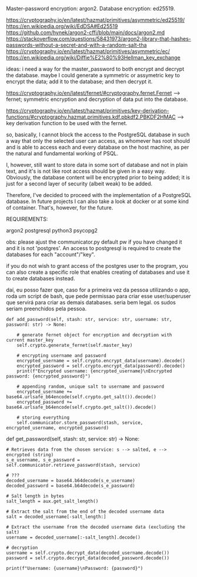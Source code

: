 Master-password encryption: argon2.
Database encryption: ed25519.

https://cryptography.io/en/latest/hazmat/primitives/asymmetric/ed25519/
https://en.wikipedia.org/wiki/EdDSA#Ed25519
https://github.com/hynek/argon2-cffi/blob/main/docs/argon2.md
https://stackoverflow.com/questions/58431973/argon2-library-that-hashes-passwords-without-a-secret-and-with-a-random-salt-tha
https://cryptography.io/en/latest/hazmat/primitives/asymmetric/ec/
https://en.wikipedia.org/wiki/Diffie%E2%80%93Hellman_key_exchange

ideas:
i need a way for the master_password to both encrypt and decrypt the database. maybe I could generate a symmetric or assymetric key to encrypt the data; add it to the database; and then decrypt it.

https://cryptography.io/en/latest/fernet/#cryptography.fernet.Fernet --> fernet; symmetric encryption and decryption of data put into the database.

https://cryptography.io/en/latest/hazmat/primitives/key-derivation-functions/#cryptography.hazmat.primitives.kdf.pbkdf2.PBKDF2HMAC --> key derivation function to be used with the fernet.

so, basically, I cannot block the access to the PostgreSQL database in such a way that only the selected user can access, as whomever has root should and is able to access each and every database on the host machine, as per the natural and fundamental working of PSQL.

I, however, still want to store data in some sort of database and not in plain text, and it's is not like root access should be given in a easy way. Obviously, the database content will be encrypted prior to being added; it is just for a second layer of security (albeit weak) to be added.

Therefore, I've decided to proceed with the implementation of a PostgreSQL database. In future projects I can also take a look at docker or at some kind of container. That's, however, for the future.

REQUIREMENTS:

argon2
postgresql
python3
psycopg2

obs: please ajust the communicator.py default pw if you have changed it and it is not 'postgres'. An access to postgresql is required to create the databases for each "account"/"key".

if you do not wish to grant access of the postgres user to the program, you can also create a specific role that enables creating of databases and use it to create databases instead.

daí, eu posso fazer que, caso for a primeira vez da pessoa utilizando o app, roda um script de bash, que pede permissao para criar esse user/superuser que servirá para criar as demais databases. seria bem legal. os sudos seriam preenchidos pela pessoa.

    def add_password(self, stash: str, service: str, username: str, password: str) -> None:

        # generate fernet object for encryption and decryption with current master_key
        self.crypto.generate_fernet(self.master_key)

        # encrypting username and password
        encrypted_username = self.crypto.encrypt_data(username).decode()
        encrypted_password = self.crypto.encrypt_data(password).decode()
        print(f"Encrypted username: {encrypted_username}\nEncrypted password: {encrypted_password}")

        # appending random, unique salt to username and password
        encrypted_username += base64.urlsafe_b64encode(self.crypto.get_salt()).decode()
        encrypted_password += base64.urlsafe_b64encode(self.crypto.get_salt()).decode()

        # storing everything
        self.communicator.store_password(stash, service, encrypted_username, encrypted_password)

def get_password(self, stash: str, service: str) -> None:

    # Retrieves data from the chosen service: s --> salted, e --> encrypted (string)
    s_e_username, s_e_password = self.communicator.retrieve_password(stash, service)
    
    # ???
    decoded_username = base64.b64decode(s_e_username)
    decoded_password = base64.b64decode(s_e_password)

    # Salt length in bytes
    salt_length = aux.get_salt_length()

    # Extract the salt from the end of the decoded username data
    salt = decoded_username[-salt_length:]

    # Extract the username from the decoded username data (excluding the salt)
    username = decoded_username[:-salt_length].decode()

    # decryption
    username = self.crypto.decrypt_data(decoded_username.decode())
    password = self.crypto.decrypt_data(decoded_password.decode())

    print(f"Username: {username}\nPassword: {password}")
